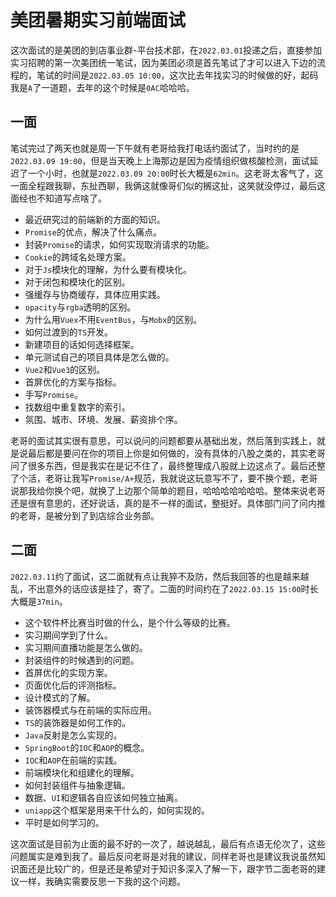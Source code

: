 # 美团暑期实习前端面试
这次面试的是美团的到店事业群-平台技术部，在`2022.03.01`投递之后，直接参加实习招聘的第一次美团统一笔试，因为美团必须是首先笔试了才可以进入下边的流程的，笔试的时间是`2022.03.05 10:00`，这次比去年找实习的时候做的好，起码我是`A`了一道题，去年的这个时候是`0AC`哈哈哈。

## 一面
笔试完过了两天也就是周一下午就有老哥给我打电话约面试了，当时约的是`2022.03.09 19:00`，但是当天晚上上海那边是因为疫情组织做核酸检测，面试延迟了一个小时，也就是`2022.03.09 20:00`时长大概是`62min`。这老哥太客气了，这一面全程跟我聊，东扯西聊，我俩这就像哥们似的搁这扯，这笑就没停过，最后这面经也不知道写点啥了。

* 最近研究过的前端新的方面的知识。
* `Promise`的优点，解决了什么痛点。
* 封装`Promise`的请求，如何实现取消请求的功能。
* `Cookie`的跨域名处理方案。
* 对于`Js`模块化的理解，为什么要有模块化。
* 对于闭包和模块化的区别。
* 强缓存与协商缓存，具体应用实践。
* `opacity`与`rgba`透明的区别。
* 为什么用`Vuex`不用`EventBus`，与`Mobx`的区别。
* 如何过渡到的`TS`开发。
* 新建项目的话如何选择框架。
* 单元测试自己的项目具体是怎么做的。
* `Vue2`和`Vue3`的区别。
* 首屏优化的方案与指标。
* 手写`Promise`。
* 找数组中重复数字的索引。
* 氛围、城市、环境、发展、薪资排个序。

老哥的面试其实很有意思，可以说问的问题都要从基础出发，然后落到实践上，就是说最后都是要问在你的项目上你是如何做的，没有具体的八股之类的，其实老哥问了很多东西，但是我实在是记不住了，最终整理成八股就上边这点了。最后还整了个活，老哥让我写`Promise/A+`规范，我就说这玩意写不了，要不换个题，老哥说那我给你换个吧，就换了上边那个简单的题目，哈哈哈哈哈哈哈。整体来说老哥还是很有意思的，还好说话，真的是不一样的面试，整挺好。具体部门问了问内推的老哥，是被分到了到店综合业务部。

## 二面
`2022.03.11`约了面试，这二面就有点让我猝不及防，然后我回答的也是越来越乱，不出意外的话应该是挂了，寄了。二面的时间约在了`2022.03.15 15:00`时长大概是`37min`。

* 这个软件杯比赛当时做的什么，是个什么等级的比赛。
* 实习期间学到了什么。
* 实习期间直播功能是怎么做的。
* 封装组件的时候遇到的问题。
* 首屏优化的实现方案。
* 页面优化后的评测指标。
* 设计模式的了解。
* 装饰器模式与在前端的实际应用。
* `TS`的装饰器是如何工作的。
* `Java`反射是怎么实现的。
* `SpringBoot`的`IOC`和`AOP`的概念。
* `IOC`和`AOP`在前端的实践。
* 前端模块化和组建化的理解。
* 如何封装组件与抽象逻辑。
* 数据、`UI`和逻辑各自应该如何独立抽离。
* `uniapp`这个框架是用来干什么的，如何实现的。
* 平时是如何学习的。

这次面试是目前为止面的最不好的一次了，越说越乱，最后有点语无伦次了，这些问题属实是难到我了。最后反问老哥是对我的建议，同样老哥也是建议我说虽然知识面还是比较广的，但是还是希望对于知识多深入了解一下，跟字节二面老哥的建议一样，我确实需要反思一下我的这个问题。

